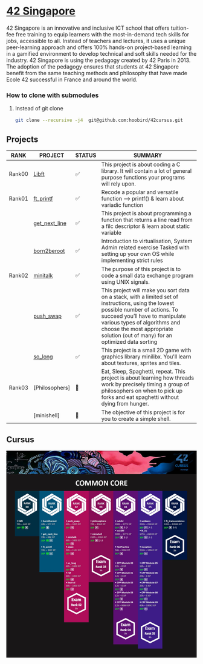 # [42 Singapore]
42 Singapore is an innovative and inclusive ICT school that offers tuition-fee free training to equip learners with the most-in-demand tech skills for jobs, accessible to all. Instead of teachers and lectures, it uses a unique peer-learning approach and offers 100% hands-on project-based learning in a gamified environment to develop technical and soft skills needed for the industry. 42 Singapore is using the pedagogy created by 42 Paris in 2013. The adoption of the pedagogy ensures that students at 42 Singapore benefit from the same teaching methods and philosophy that have made Ecole 42 successful in France and around the world.

### How to clone with submodules

1. Instead of git clone <repo>
    ```bash
    git clone --recursive -j4  git@github.com:hoobird/42cursus.git
    ```

## Projects
| RANK | PROJECT | STATUS | SUMMARY |
| ---- | ------- | ------ | ------- |
| Rank00 | [Libft] | ✅ | This project is about coding a C library.  It will contain a lot of general purpose functions your programs will rely upon.
| Rank01 | [ft_printf] | ✅ | Recode a popular and versatile function --> printf()  & learn about variadic function |
|        | [get_next_line] | ✅ | This project is about programming a function that returns a line read from a filc descriptor  & learn about static variable |
|        | [born2beroot] | ✅ | Introduction to virtualisation, System Admin related exercise  Tasked with setting up your own OS while implementing strict rules |
| Rank02 | [minitalk] | ✅ | The purpose of this project is to code a small data exchange program using UNIX signals. |
|        | [push_swap] | ✅ |This project will make you sort data on a stack, with a limited set of instructions, using the lowest possible number of actions. To succeed you’ll have to manipulate various types of algorithms and choose the most appropriate solution (out of many) for an optimized data sorting |
|        | [so_long] | ✅ | This project is a small 2D game with graphics library minilibx. You'll learn about textures, sprites and tiles. |
| Rank03 | [Philosophers] | 🚧 | Eat, Sleep, Spaghetti, repeat. This project is about learning how threads work by precisely timing a group of philosophers on when to pick up forks and eat spaghetti without dying from hunger. |
|        | [minishell] | 🚧 | The objective of this project is for you to create a simple shell. |




## Cursus
![Common Core](./README_/CommonCore.jpg)   

[//]: #
   [42 Singapore]:   <https://www.42singapore.sg>
   [Libft]:          <https://github.com/hoobird/Libft>
   [ft_printf]:      <https://github.com/hoobird/ft_printf>
   [get_next_line]:  <https://github.com/hoobird/get_next_line>
   [born2beroot]:    <https://github.com/hoobird/Born2beroot>
   [minitalk]:       <https://github.com/hoobird/minitalk>
   [push_swap]:      <https://github.com/hoobird/push_swap>
   [so_long]:        <https://github.com/hoobird/so_long>





